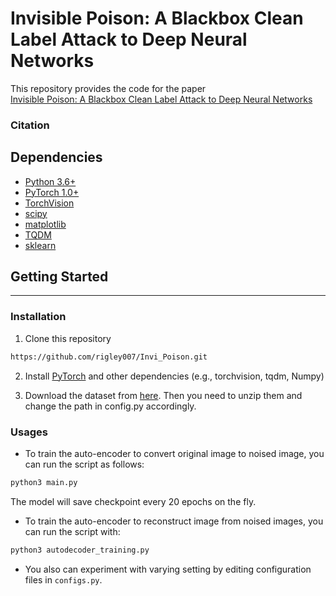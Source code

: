 # Invisible Poison: A Blackbox Clean Label Attack to Deep Neural Networks

This repository provides the code for the paper 
<br>
[Invisible Poison: A Blackbox Clean Label Attack to Deep Neural Networks](http://)
<br>

### Citation

## Dependencies
* [Python 3.6+ ](https://www.python.org)
* [PyTorch 1.0+](http://pytorch.org)
* [TorchVision](https://www.python.org)
* [scipy](https://www.scipy.org)
* [matplotlib](https://matplotlib.org/#)
* [TQDM](https://github.com/tqdm/tqdm)
* [sklearn](http://scikit-learn.github.io/stable)

## Getting Started
---

### Installation 

1. Clone this repository
```bash
https://github.com/rigley007/Invi_Poison.git
```

2. Install [PyTorch](http://pytorch.org) and other dependencies (e.g., torchvision, tqdm, Numpy)

3. Download the dataset from [here](https://www.dropbox.com/s/r90p4hx8wiczog7/data.zip). Then you need to unzip them and change the path in config.py accordingly.

### Usages
+ To train the auto-encoder to convert original image to noised image, you can run the script as follows:
```bash
python3 main.py
```
The model will save checkpoint every 20 epochs on the fly.

+ To train the auto-encoder to reconstruct image from noised images, you can run the script with:
```bash
python3 autodecoder_training.py
```

+ You also can experiment with varying setting by editing configuration files in `configs.py`. 
